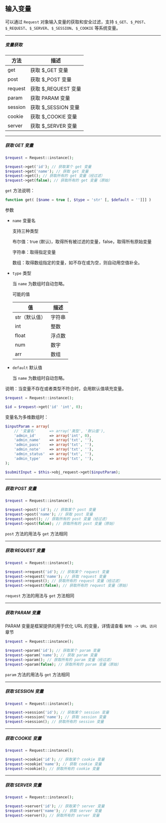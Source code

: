 ## 输入变量

可以通过 `Request` 对象输入变量的获取和安全过滤，支持 `$_GET`、`$_POST`、`$_REQUEST`、`$_SERVER`、`$_SESSION`、`$_COOKIE` 等系统变量。

----------

##### 变量获取

| 方法 | 描述 |
| - | - |
| get | 获取 $_GET 变量 |
| post | 获取 $_POST 变量 |
| request | 获取 $_REQUEST 变量 |
| param | 获取 PARAM 变量 |
| session | 获取 $_SESSION 变量 |
| cookie | 获取 $_COOKIE 变量 |
| server | 获取 $_SERVER 变量 |

----------

##### 获取 GET 变量

``` php
$request = Request::instance();

$request->get('id'); // 获取某个 get 变量
$request->get('name'); // 获取 get 变量
$request->get(); // 获取所有的 get 变量（经过滤）
$request->get(false); // 获取所有的 get 变量（原始）
```

`get` 方法说明：

``` php
function get( [$name = true [, $type = 'str' [, $default = '']]] )
```

参数

* `name` 变量名

    支持三种类型
    
    布尔值：true (默认)，取得所有被过滤的变量，false，取得所有原始变量
    
    字符串：取得指定变量
    
    数组：取得数组指定的变量，如不存在或为空，则自动用空值补全。

* `type` 类型

    当 `name` 为数组时自动忽略。
    
    可能的值

    | 值 | 描述 |
    | - | - |
    | str（默认值） | 字符串 |
    | int | 整数 |
    | float | 浮点数 |
    | num | 数字 |
    | arr | 数组 |

* `default` 默认值

    当 `name` 为数组时自动忽略。
    
说明：当变量不存在或者类型不符合时，会用默认值填充变量。

``` php
$request = Request::instance();

$id = $request->get('id' 'int', 0); 
```

 变量名为多维数组时：

``` php
$inputParam = array(
    // '变量名'      => array('类型', '默认值'),
    'admin_id'      => array('int', 0),
    'admin_name'    => array('txt', ''),
    'admin_pass'    => array('txt', ''),
    'admin_note'    => array('txt', ''),
    'admin_status'  => array('txt', ''),
    'admin_type'    => array('txt', ''),
);

$submitInput = $this->obj_request->get($inputParam);
```

----------

##### 获取 POST 变量

``` php
$request = Request::instance();

$request->post('id'); // 获取某个 post 变量
$request->post('name'); // 获取 post 变量
$request->post(); // 获取所有的 post 变量（经过滤）
$request->post(false); // 获取所有的 post 变量（原始）
```

`post` 方法的用法与 `get` 方法相同

----------

##### 获取 REQUEST 变量

``` php
$request = Request::instance();

$request->request('id'); // 获取某个 request 变量
$request->request('name'); // 获取 request 变量
$request->request(); // 获取所有的 request 变量（经过滤）
$request->request(false); // 获取所有的 request 变量（原始）
```

`request` 方法的用法与 `get` 方法相同

----------

##### 获取 PARAM 变量

PARAM 变量是框架提供的用于优化 URL 的变量，详情请查看 `架构 -> URL 访问` 章节

``` php
$request = Request::instance();

$request->param('id'); // 获取某个 param 变量
$request->param('name'); // 获取 param 变量
$request->param(); // 获取所有的 param 变量（经过滤）
$request->param(false); // 获取所有的 param 变量（原始）
```

`param` 方法的用法与 `get` 方法相同

----------

##### 获取 SESSION 变量

``` php
$request = Request::instance();

$request->session('id'); // 获取某个 session 变量
$request->session('name'); // 获取 session 变量
$request->session(); // 获取所有的 session 变量
```

----------

##### 获取 COOKIE 变量

``` php
$request = Request::instance();

$request->cookie('id'); // 获取某个 cookie 变量
$request->cookie('name'); // 获取 cookie 变量
$request->cookie(); // 获取所有的 cookie 变量
```

----------

##### 获取 SERVER 变量

``` php
$request = Request::instance();

$request->server('id'); // 获取某个 server 变量
$request->server('name'); // 获取 server 变量
$request->server(); // 获取所有的 server 变量
```